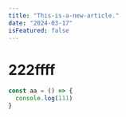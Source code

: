 ```yaml
---
title: "This-is-a-new-article."
date: "2024-03-17"
isFeatured: false
---
```


# 222ffff

```js
const aa = () => {
  console.log(111)
}
```
